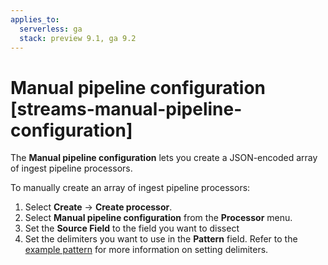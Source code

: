 ```yaml
---
applies_to:
  serverless: ga
  stack: preview 9.1, ga 9.2
---
```

# Manual pipeline configuration [streams-manual-pipeline-configuration]

The **Manual pipeline configuration** lets you create a JSON-encoded array of ingest pipeline processors.

To manually create an array of ingest pipeline processors:

1. Select **Create** → **Create processor**.
1. Select **Manual pipeline configuration** from the **Processor** menu.
1. Set the **Source Field** to the field you want to dissect
1. Set the delimiters you want to use in the **Pattern** field. Refer to the [example pattern](#streams-dissect-example) for more information on setting delimiters.